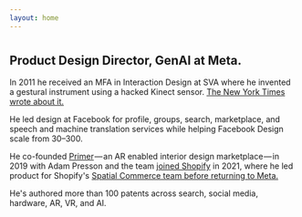 ```yaml
---
layout: home
---
```


<div id="panel1">
<h1 id="animated-headline"></h1>
</div>

<div id ="panel2">
  <h2>Product Design Director, GenAI at Meta.</h2>
  
  <p>In 2011 he received an MFA in Interaction Design at SVA where he invented a gestural instrument using a hacked Kinect sensor. <a href="https://www.nytimes.com/2011/07/21/technology/personaltech/kinect-hacking-finds-a-wider-crowd.html">The New York Times wrote about it.</a></p> 

  <p>He led design at Facebook for profile, groups, search, marketplace, and speech and machine translation services while helping Facebook Design scale from 30–300.</p>

  <p>He co-founded <a href="https://businessofhome.com/articles/is-primer-wallpaper-s-new-best-friend">Primer</a>&hairsp;&mdash;&hairsp;an AR enabled interior design marketplace&hairsp;&mdash;&hairsp;in 2019 with Adam Presson and the team <a href="https://techcrunch.com/2021/06/11/shopify-acquires-augmented-reality-home-design-app-primer/">joined Shopify</a> in 2021, where he led product for Shopify's <a href="https://shopify.github.io/spatial-commerce-projects/">Spatial Commerce team before returning to Meta.</a></p>

  <p>He's authored more than 100 patents across search, social media, hardware, AR, VR, and AI.</p>
</div>
